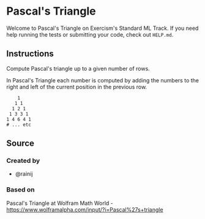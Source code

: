# Pascal's Triangle

Welcome to Pascal's Triangle on Exercism's Standard ML Track.
If you need help running the tests or submitting your code, check out `HELP.md`.

## Instructions

Compute Pascal's triangle up to a given number of rows.

In Pascal's Triangle each number is computed by adding the numbers to the right and left of the current position in the previous row.

```text
    1
   1 1
  1 2 1
 1 3 3 1
1 4 6 4 1
# ... etc
```

## Source

### Created by

- @rainij

### Based on

Pascal's Triangle at Wolfram Math World - https://www.wolframalpha.com/input/?i=Pascal%27s+triangle